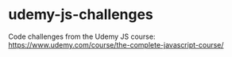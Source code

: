 # udemy-js-challenges
Code challenges from the Udemy JS course: https://www.udemy.com/course/the-complete-javascript-course/
